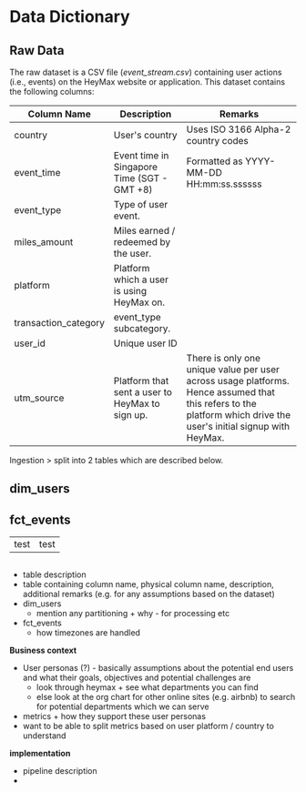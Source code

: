 # Data Dictionary
## Raw Data
The raw dataset is a CSV file (*event_stream.csv*) containing user actions (i.e., events) on the HeyMax website or application. This dataset contains the following columns:

| Column Name          | Description                                     | Remarks                                                                                                                                                           |
|----------------------|-------------------------------------------------|-------------------------------------------------------------------------------------------------------------------------------------------------------------------|
| country              | User's country                                  | Uses ISO 3166 Alpha-2 country codes
| event_time           | Event time in Singapore Time (SGT - GMT +8)     | Formatted as YYYY-MM-DD HH:mm:ss.ssssss                                                                                                                           ||
| event_type           | Type of user event. 
| miles_amount         | Miles earned / redeemed by the user.            |
| platform             | Platform which a user is using HeyMax on.       
| transaction_category | event_type subcategory.
| user_id              | Unique user ID                                  |                                                                                                                                                                   |
| utm_source           | Platform that sent a user to HeyMax to sign up. | There is only one unique value per user across usage platforms. Hence assumed that this refers to the platform which drive the user's initial signup with HeyMax. |

Ingestion > split into 2 tables which are described below.

## dim_users


## fct_events

|||
| --- | --- |
|test | test|


## 
  - table description
  - table containing column name, physical column name, description, additional remarks (e.g. for any assumptions based on the dataset)
- dim_users
  - mention any partitioning + why - for processing etc
- fct_events
  - how timezones are handled

**Business context**
- User personas (?) - basically assumptions about the potential end users and what their goals, objectives and potential challenges are
  - look through heymax + see what departments you can find
  - else look at the org chart for other online sites (e.g. airbnb) to search for potential departments which we can serve
- metrics + how they support these user personas
- want to be able to split metrics based on user platform / country to understand 

**implementation**
- pipeline description
- 